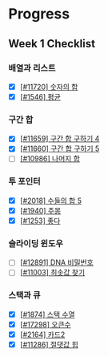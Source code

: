 # Progress

## Week 1 Checklist

### 배열과 리스트

- [x] [[#11720] 숫자의 합](https://www.acmicpc.net/problem/11720)
- [x] [[#1546] 평균](https://www.acmicpc.net/problem/1546)

### 구간 합

- [x] [[#11659] 구간 합 구하기 4](https://www.acmicpc.net/problem/11659)
- [x] [[#11660] 구간 합 구하기 5](https://www.acmicpc.net/problem/11660)
- [ ] [[#10986] 나머지 합](https://www.acmicpc.net/problem/10986)

### 투 포인터

- [x] [[#2018] 수들의 합 5](https://www.acmicpc.net/problem/2018)
- [x] [[#1940] 주몽](https://www.acmicpc.net/problem/1940)
- [x] [[#1253] 좋다](https://www.acmicpc.net/problem/1253)

### 슬라이딩 윈도우

- [ ] [[#12891] DNA 비밀번호](https://www.acmicpc.net/problem/12891)
- [ ] [[#11003] 최솟값 찾기](https://www.acmicpc.net/problem/11003)

### 스택과 큐

- [x] [[#1874] 스택 수열](https://www.acmicpc.net/problem/1874)
- [x] [[#17298] 오큰수](https://www.acmicpc.net/problem/17298)
- [x] [[#2164] 카드2](https://www.acmicpc.net/problem/2164)
- [x] [[#11286] 절댓값 힙](https://www.acmicpc.net/problem/11286)
